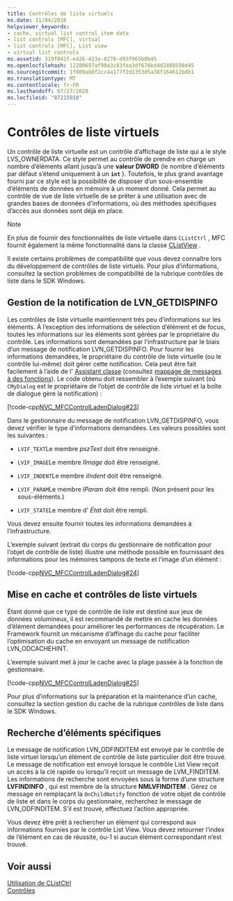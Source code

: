 ```yaml
---
title: Contrôles de liste virtuels
ms.date: 11/04/2016
helpviewer_keywords:
- cache, virtual list control item data
- list controls [MFC], virtual
- list controls [MFC], List view
- virtual list controls
ms.assetid: 319f841f-e426-423a-8276-d93f965b0b45
ms.openlocfilehash: 12200697af90a3c83fea3df676bd4d2488598d45
ms.sourcegitcommit: 1f009ab0f2cc4a177f2d1353d5a38f164612bdb1
ms.translationtype: MT
ms.contentlocale: fr-FR
ms.lasthandoff: 07/27/2020
ms.locfileid: "87215918"
---
```

# <a name="virtual-list-controls"></a>Contrôles de liste virtuels

Un contrôle de liste virtuelle est un contrôle d’affichage de liste qui a le style LVS_OWNERDATA. Ce style permet au contrôle de prendre en charge un nombre d’éléments allant jusqu’à une **valeur DWORD** (le nombre d’éléments par défaut s’étend uniquement à un **`int`** ). Toutefois, le plus grand avantage fourni par ce style est la possibilité de disposer d’un sous-ensemble d’éléments de données en mémoire à un moment donné. Cela permet au contrôle de vue de liste virtuelle de se prêter à une utilisation avec de grandes bases de données d’informations, où des méthodes spécifiques d’accès aux données sont déjà en place.

> [!NOTE]
> En plus de fournir des fonctionnalités de liste virtuelle dans `CListCtrl` , MFC fournit également la même fonctionnalité dans la classe [CListView](../mfc/reference/clistview-class.md) .

Il existe certains problèmes de compatibilité que vous devez connaître lors du développement de contrôles de liste virtuels. Pour plus d’informations, consultez la section problèmes de compatibilité de la rubrique contrôles de liste dans le SDK Windows.

## <a name="handling-the-lvn_getdispinfo-notification"></a>Gestion de la notification de LVN_GETDISPINFO

Les contrôles de liste virtuelle maintiennent très peu d’informations sur les éléments. À l’exception des informations de sélection d’élément et de focus, toutes les informations sur les éléments sont gérées par le propriétaire du contrôle. Les informations sont demandées par l’infrastructure par le biais d’un message de notification LVN_GETDISPINFO. Pour fournir les informations demandées, le propriétaire du contrôle de liste virtuelle (ou le contrôle lui-même) doit gérer cette notification. Cela peut être fait facilement à l’aide de l' [Assistant classe](reference/mfc-class-wizard.md) (consultez [mappage de messages à des fonctions](../mfc/reference/mapping-messages-to-functions.md)). Le code obtenu doit ressembler à l’exemple suivant (où `CMyDialog` est le propriétaire de l’objet de contrôle de liste virtuel et la boîte de dialogue gère la notification) :

[!code-cpp[NVC_MFCControlLadenDialog#23](../mfc/codesnippet/cpp/virtual-list-controls_1.cpp)]

Dans le gestionnaire du message de notification LVN_GETDISPINFO, vous devez vérifier le type d’informations demandées. Les valeurs possibles sont les suivantes :

- `LVIF_TEXT`Le membre *pszText* doit être renseigné.

- `LVIF_IMAGE`Le membre *IImage* doit être renseigné.

- `LVIF_INDENT`Le membre *iIndent* doit être renseigné.

- `LVIF_PARAM`Le membre *lParam* doit être rempli. (Non présent pour les sous-éléments.)

- `LVIF_STATE`Le membre d' *État* doit être rempli.

Vous devez ensuite fournir toutes les informations demandées à l’infrastructure.

L’exemple suivant (extrait du corps du gestionnaire de notification pour l’objet de contrôle de liste) illustre une méthode possible en fournissant des informations pour les mémoires tampons de texte et l’image d’un élément :

[!code-cpp[NVC_MFCControlLadenDialog#24](../mfc/codesnippet/cpp/virtual-list-controls_2.cpp)]

## <a name="caching-and-virtual-list-controls"></a>Mise en cache et contrôles de liste virtuels

Étant donné que ce type de contrôle de liste est destiné aux jeux de données volumineux, il est recommandé de mettre en cache les données d’élément demandées pour améliorer les performances de récupération. Le Framework fournit un mécanisme d’affinage du cache pour faciliter l’optimisation du cache en envoyant un message de notification LVN_ODCACHEHINT.

L’exemple suivant met à jour le cache avec la plage passée à la fonction de gestionnaire.

[!code-cpp[NVC_MFCControlLadenDialog#25](../mfc/codesnippet/cpp/virtual-list-controls_3.cpp)]

Pour plus d’informations sur la préparation et la maintenance d’un cache, consultez la section gestion du cache de la rubrique contrôles de liste dans le SDK Windows.

## <a name="finding-specific-items"></a>Recherche d’éléments spécifiques

Le message de notification LVN_ODFINDITEM est envoyé par le contrôle de liste virtuel lorsqu’un élément de contrôle de liste particulier doit être trouvé. Le message de notification est envoyé lorsque le contrôle List View reçoit un accès à la clé rapide ou lorsqu’il reçoit un message de LVM_FINDITEM. Les informations de recherche sont envoyées sous la forme d’une structure **LVFINDINFO** , qui est membre de la structure **NMLVFINDITEM** . Gérez ce message en remplaçant la `OnChildNotify` fonction de votre objet de contrôle de liste et dans le corps du gestionnaire, recherchez le message de LVN_ODFINDITEM. S’il est trouvé, effectuez l’action appropriée.

Vous devez être prêt à rechercher un élément qui correspond aux informations fournies par le contrôle List View. Vous devez retourner l’index de l’élément en cas de réussite, ou-1 si aucun élément correspondant n’est trouvé.

## <a name="see-also"></a>Voir aussi

[Utilisation de CListCtrl](../mfc/using-clistctrl.md)<br/>
[Contrôles](../mfc/controls-mfc.md)
